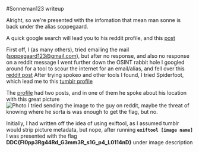 #Sonneman123 writeup

Alright, so we're presented with the infomation that mean man sonne is back under the alias soppegaard.

A quick google search will lead you to his reddit profile, and this [post](https://www.reddit.com/user/soppegaard/comments/mql2af/livet_under_jorden/gxddbjs/?context=3)

First off, I (as many others), tried emailing the mail (soppegaard123@gmail.com), but after no response, and also no response on a reddit message I went further down the OSINT rabbit hole
I googled around for a tool to scour the internet for an email/alias, and fell over this [reddit post](https://www.reddit.com/r/OSINT/comments/gjct5q/using_an_email_address_to_find_social_media/)
After trying spokeo and other tools I found, I tried Spiderfoot, which lead me to this [tumblr profile](https://soppegaard123.tumblr.com/)

The [profile]((https://soppegaard123.tumblr.com/)) had two posts, and in one of them he spoke about his location with this great picture <br>
![Photo](https://64.media.tumblr.com/86f87a0143f29aef2cf9bef5b220e0c5/102e53b007b0c1db-a7/s2048x3072/8c89015e07468e75821767a764795f2333dfcdf6.jpg)
I tried sending the image to the guy on reddit, maybe the threat of knowing where he sorta is was enough to get the flag, but no.

Initially, I had written off the idea of using exiftool, as I assumed tumblr would strip picture metadata, but nope, after running
<b>`exiftool [image name]`</b>
I was presented with the flag
<b>DDC{Fl0pp3Rg44Rd_G3mm3R_s1G_p4_L0114nD}</b>
under image description